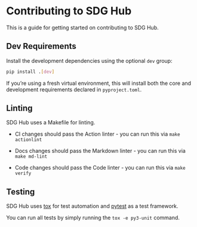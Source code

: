 # Contributing to SDG Hub

This is a guide for getting started on contributing to SDG Hub.

## Dev Requirements

Install the development dependencies using the optional `dev` group:

```bash
pip install .[dev]
```

If you’re using a fresh virtual environment, this will install both the core and development requirements declared in `pyproject.toml`.


## Linting

SDG Hub uses a Makefile for linting.

- CI changes should pass the Action linter - you can run this via `make actionlint`

- Docs changes should pass the Markdown linter - you can run this via `make md-lint`

- Code changes should pass the Code linter - you can run this via `make verify`

## Testing

SDG Hub uses [tox](https://tox.wiki/) for test automation and [pytest](https://docs.pytest.org/) as a test framework.

You can run all tests by simply running the `tox -e py3-unit` command.

